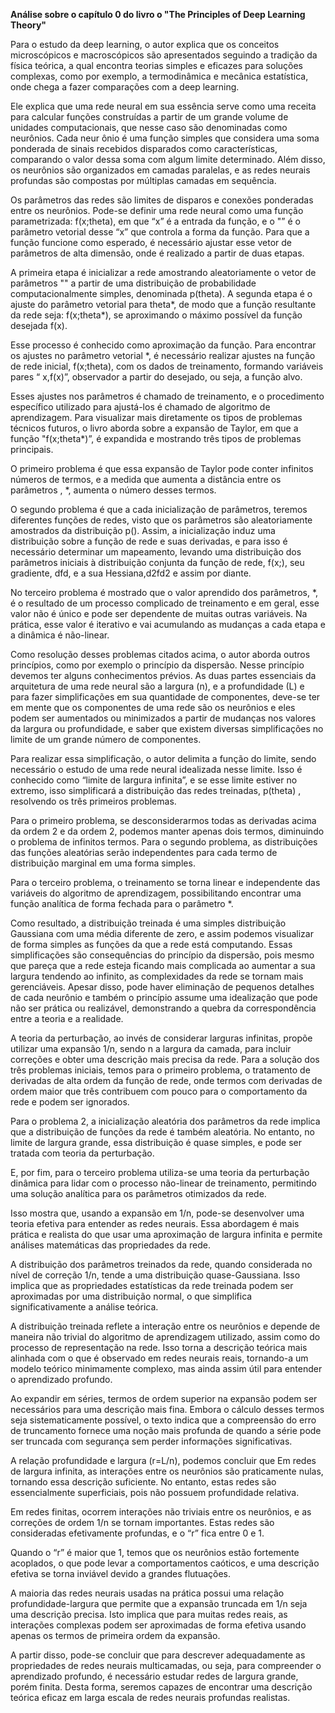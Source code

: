 **Análise sobre o capítulo 0 do livro o "The Principles of Deep Learning Theory"**

Para o estudo da deep learning, o autor explica que os conceitos microscópicos e macroscópicos são apresentados seguindo a tradição da física teórica, a qual encontra teorias simples e eficazes para soluções complexas, como por exemplo, a termodinâmica e mecânica estatística, onde chega a fazer comparações com a deep learning. 

Ele explica que uma rede neural em sua essência serve como uma receita para calcular funções construídas a partir de um grande volume de unidades computacionais, que nesse caso são denominadas como neurônios.  Cada neur	ônio é uma função simples que considera uma soma ponderada de sinais recebidos disparados como características, comparando o valor dessa soma com algum limite determinado. Além disso, os neurônios são organizados em camadas paralelas, e as redes neurais profundas são compostas por múltiplas camadas em sequência. 

Os parâmetros das redes são limites de disparos e conexões ponderadas entre os neurônios. Pode-se definir uma rede neural como uma função parametrizada: f(x;theta), em que “x” é a entrada da função, e o "” é o parâmetro vetorial desse “x” que controla a forma da função. Para que a função funcione como esperado, é necessário ajustar esse vetor de parâmetros de alta dimensão, onde é realizado a partir de duas etapas.

A primeira etapa é inicializar a rede amostrando aleatoriamente o vetor de parâmetros "" a partir de uma distribuição de probabilidade computacionalmente simples, denominada p(theta). A segunda etapa é o ajuste do parâmetro vetorial  para theta*, de modo que a função resultante da rede seja:  f(x;theta*), se aproximando o máximo possível da função desejada f(x).

Esse processo é conhecido como aproximação da função. Para encontrar os ajustes no parâmetro vetorial *, é necessário realizar ajustes na função de rede inicial, f(x;theta), com os dados de treinamento, formando variáveis pares “ x,f(x)”, observador a partir do desejado, ou seja, a função alvo. 

Esses ajustes nos parâmetros é chamado de treinamento, e o procedimento específico utilizado para ajustá-los é chamado de algoritmo de aprendizagem. Para visualizar mais diretamente os tipos de problemas técnicos futuros, o livro aborda sobre a expansão de Taylor, em que a função "f(x;theta*)”, é expandida e mostrando três tipos de problemas principais. 

O primeiro problema é que essa expansão de Taylor pode conter infinitos números de termos, e a medida que aumenta a distância entre os parâmetros , *, aumenta o número desses termos. 

O segundo problema é que a cada inicialização de parâmetros, teremos diferentes funções de redes, visto que os parâmetros são aleatoriamente amostrados da distribuição p(). Assim, a inicialização induz uma distribuição sobre a função de rede e suas derivadas, e para isso é necessário determinar um mapeamento, levando uma distribuição dos parâmetros iniciais à distribuição conjunta da função de rede, f(x;), seu gradiente, dfd, e a sua Hessiana,d2fd2 e assim por diante. 

No terceiro problema é mostrado que o valor aprendido dos parâmetros, *, é o resultado de um processo complicado de treinamento e em geral, esse valor não é único e pode ser dependente de muitas outras variáveis. Na prática, esse valor é iterativo e vai acumulando as mudanças a cada etapa e a dinâmica é não-linear. 

Como resolução desses problemas citados acima, o autor aborda outros princípios, como por exemplo o princípio da dispersão. Nesse princípio devemos ter alguns conhecimentos prévios. As duas partes essenciais da arquitetura de uma rede neural são a largura (n), e a profundidade (L) e para fazer simplificações em sua quantidade de componentes, deve-se ter em mente que os componentes de uma rede são os neurônios e eles podem ser aumentados ou minimizados a partir de mudanças nos valores da largura ou profundidade, e saber que existem diversas simplificações no limite de um grande número de componentes.

Para realizar essa simplificação, o autor delimita a função do limite,  sendo necessário o estudo de uma rede neural idealizada nesse limite. Isso é conhecido como “limite de largura infinita”, e se esse limite estiver no extremo, isso simplificará a distribuição das redes treinadas, p(theta) , resolvendo os três primeiros problemas. 

Para o primeiro problema, se desconsiderarmos todas as derivadas acima da ordem 2 e da ordem 2, podemos manter apenas dois termos, diminuindo o problema de infinitos termos. Para o segundo problema, as distribuições das funções aleatórias serão independentes para cada termo de distribuição marginal em uma forma simples.

Para o terceiro problema, o treinamento se torna linear e independente das variáveis do algoritmo de aprendizagem, possibilitando encontrar uma função analítica de forma fechada para o parâmetro *.

Como resultado, a distribuição treinada é uma simples distribuição Gaussiana com uma média diferente de zero, e assim podemos visualizar de forma simples as funções da que a rede está computando.  Essas simplificações são consequências do princípio da dispersão, pois mesmo que pareça que a rede esteja ficando mais complicada ao aumentar a sua largura tendendo ao infinito, as complexidades da rede se tornam mais gerenciáveis. Apesar disso, pode haver eliminação de pequenos detalhes de cada neurônio e também o princípio assume uma idealização que pode não ser prática ou realizável, demonstrando a quebra da correspondência entre a teoria e a realidade.

A teoria da perturbação, ao invés de considerar larguras infinitas, propõe utilizar uma expansão 1/n, sendo n a largura da camada, para incluir correções e obter uma descrição mais precisa da rede. Para a solução dos três problemas iniciais, temos para o primeiro problema, o tratamento de derivadas de alta ordem da função de rede, onde termos com derivadas de ordem maior que três contribuem com pouco para o comportamento da rede e podem ser ignorados.

Para o problema 2, a inicialização aleatória dos parâmetros da rede implica que a distribuição de funções da rede é também aleatória. No entanto, no limite de largura grande, essa distribuição é quase simples, e pode ser tratada com teoria da perturbação.

E, por fim, para o terceiro problema utiliza-se uma teoria da perturbação dinâmica para lidar com o processo não-linear de treinamento, permitindo uma solução analítica para os parâmetros otimizados da rede.

Isso mostra que, usando a expansão em 1/n, pode-se desenvolver uma teoria efetiva para entender as redes neurais. Essa abordagem é mais prática e realista do que usar uma aproximação de largura infinita e permite análises matemáticas das propriedades da rede.

A distribuição dos parâmetros treinados da rede, quando considerada no nível de correção 1/n, tende a uma distribuição quase-Gaussiana. Isso implica que as propriedades estatísticas da rede treinada podem ser aproximadas por uma distribuição normal, o que simplifica significativamente a análise teórica.

A distribuição treinada reflete a interação entre os neurônios e depende de maneira não trivial do algoritmo de aprendizagem utilizado, assim como do processo de representação na rede. Isso torna a descrição teórica mais alinhada com o que é observado em redes neurais reais, tornando-a um modelo teórico minimamente complexo, mas ainda assim útil para entender o aprendizado profundo.

Ao expandir em séries, termos de ordem superior na expansão podem ser necessários para uma descrição mais fina. Embora o cálculo desses termos seja sistematicamente possível, o texto indica que a compreensão do erro de truncamento fornece uma noção mais profunda de quando a série pode ser truncada com segurança sem perder informações significativas.

A relação profundidade e largura (r=L/n), podemos concluir que Em redes de largura infinita, as interações entre os neurônios são praticamente nulas, tornando essa descrição suficiente. No entanto, estas redes são essencialmente superficiais, pois não possuem profundidade relativa.

Em redes finitas, ocorrem interações não triviais entre os neurônios, e as correções de ordem 1/n se tornam importantes. Estas redes são consideradas efetivamente profundas, e o “r” fica entre 0 e 1.

Quando o “r” é maior que 1, temos que os neurônios estão fortemente acoplados, o que pode levar a comportamentos caóticos, e uma descrição efetiva se torna inviável devido a grandes flutuações.

A maioria das redes neurais usadas na prática possui uma relação profundidade-largura que permite que a expansão truncada em 1/n seja uma descrição precisa. Isto implica que para muitas redes reais, as interações complexas podem ser aproximadas de forma efetiva usando apenas os termos de primeira ordem da expansão.

A partir disso, pode-se concluir que para descrever adequadamente as propriedades de redes neurais multicamadas, ou seja, para compreender o aprendizado profundo, é necessário estudar redes de largura grande, porém finita. Desta forma, seremos capazes de encontrar uma descrição teórica eficaz em larga escala de redes neurais profundas realistas.


